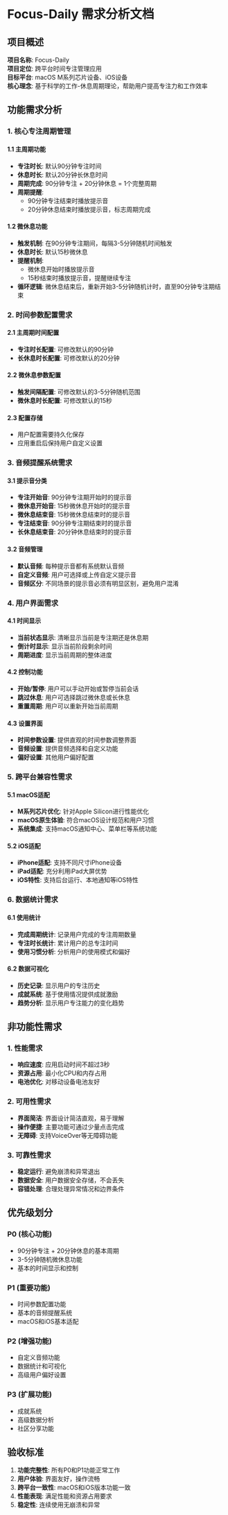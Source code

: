 # Focus-Daily 需求分析文档

## 项目概述

**项目名称**: Focus-Daily  
**项目定位**: 跨平台时间专注管理应用  
**目标平台**: macOS M系列芯片设备、iOS设备  
**核心理念**: 基于科学的工作-休息周期理论，帮助用户提高专注力和工作效率

## 功能需求分析

### 1. 核心专注周期管理

#### 1.1 主周期功能
- **专注时长**: 默认90分钟专注时间
- **休息时长**: 默认20分钟长休息时间
- **周期完成**: 90分钟专注 + 20分钟休息 = 1个完整周期
- **周期提醒**: 
  - 90分钟专注结束时播放提示音
  - 20分钟休息结束时播放提示音，标志周期完成

#### 1.2 微休息功能
- **触发机制**: 在90分钟专注期间，每隔3-5分钟随机时间触发
- **休息时长**: 默认15秒微休息
- **提醒机制**: 
  - 微休息开始时播放提示音
  - 15秒结束时播放提示音，提醒继续专注
- **循环逻辑**: 微休息结束后，重新开始3-5分钟随机计时，直至90分钟专注期结束

### 2. 时间参数配置需求

#### 2.1 主周期时间配置
- **专注时长配置**: 可修改默认的90分钟
- **长休息时长配置**: 可修改默认的20分钟

#### 2.2 微休息参数配置
- **触发间隔配置**: 可修改默认的3-5分钟随机范围
- **微休息时长配置**: 可修改默认的15秒

#### 2.3 配置存储
- 用户配置需要持久化保存
- 应用重启后保持用户自定义设置

### 3. 音频提醒系统需求

#### 3.1 提示音分类
- **专注开始音**: 90分钟专注期开始时的提示音
- **微休息开始音**: 15秒微休息开始时的提示音
- **微休息结束音**: 15秒微休息结束时的提示音
- **专注结束音**: 90分钟专注期结束时的提示音
- **长休息结束音**: 20分钟休息结束时的提示音

#### 3.2 音频管理
- **默认音频**: 每种提示音都有系统默认音频
- **自定义音频**: 用户可选择或上传自定义提示音
- **音频区分**: 不同场景的提示音必须有明显区别，避免用户混淆

### 4. 用户界面需求

#### 4.1 时间显示
- **当前状态显示**: 清晰显示当前是专注期还是休息期
- **倒计时显示**: 显示当前阶段剩余时间
- **周期进度**: 显示当前周期的整体进度

#### 4.2 控制功能
- **开始/暂停**: 用户可以手动开始或暂停当前会话
- **跳过休息**: 用户可选择跳过微休息或长休息
- **重置周期**: 用户可以重新开始当前周期

#### 4.3 设置界面
- **时间参数设置**: 提供直观的时间参数调整界面
- **音频设置**: 提供音频选择和自定义功能
- **偏好设置**: 其他用户偏好配置

### 5. 跨平台兼容性需求

#### 5.1 macOS适配
- **M系列芯片优化**: 针对Apple Silicon进行性能优化
- **macOS原生体验**: 符合macOS设计规范和用户习惯
- **系统集成**: 支持macOS通知中心、菜单栏等系统功能

#### 5.2 iOS适配
- **iPhone适配**: 支持不同尺寸iPhone设备
- **iPad适配**: 充分利用iPad大屏优势
- **iOS特性**: 支持后台运行、本地通知等iOS特性

### 6. 数据统计需求

#### 6.1 使用统计
- **完成周期统计**: 记录用户完成的专注周期数量
- **专注时长统计**: 累计用户的总专注时间
- **使用习惯分析**: 分析用户的使用模式和偏好

#### 6.2 数据可视化
- **历史记录**: 显示用户的专注历史
- **成就系统**: 基于使用情况提供成就激励
- **趋势分析**: 显示用户专注能力的变化趋势

## 非功能性需求

### 1. 性能需求
- **响应速度**: 应用启动时间不超过3秒
- **资源占用**: 最小化CPU和内存占用
- **电池优化**: 对移动设备电池友好

### 2. 可用性需求
- **界面简洁**: 界面设计简洁直观，易于理解
- **操作便捷**: 主要功能可通过少量点击完成
- **无障碍**: 支持VoiceOver等无障碍功能

### 3. 可靠性需求
- **稳定运行**: 避免崩溃和异常退出
- **数据安全**: 用户数据安全存储，不会丢失
- **容错处理**: 合理处理异常情况和边界条件

## 优先级划分

### P0 (核心功能)
- 90分钟专注 + 20分钟休息的基本周期
- 3-5分钟随机微休息功能
- 基本的时间显示和控制

### P1 (重要功能)
- 时间参数配置功能
- 基本的音频提醒系统
- macOS和iOS基本适配

### P2 (增强功能)
- 自定义音频功能
- 数据统计和可视化
- 高级用户偏好设置

### P3 (扩展功能)
- 成就系统
- 高级数据分析
- 社区分享功能

## 验收标准

1. **功能完整性**: 所有P0和P1功能正常工作
2. **用户体验**: 界面友好，操作流畅
3. **跨平台一致性**: macOS和iOS版本功能一致
4. **性能表现**: 满足性能和资源占用要求
5. **稳定性**: 连续使用无崩溃和异常 